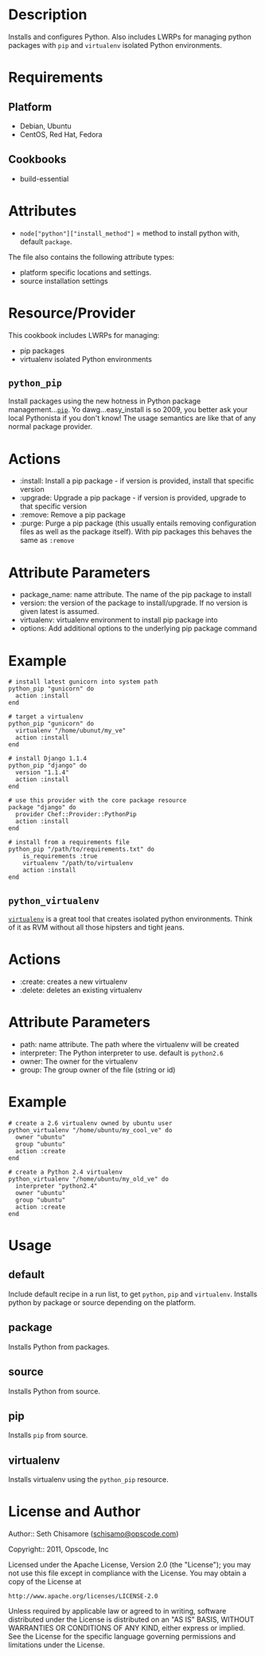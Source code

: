 Description
===========

Installs and configures Python.  Also includes LWRPs for managing python packages with `pip` and `virtualenv` isolated Python environments.

Requirements
============

Platform
--------

* Debian, Ubuntu
* CentOS, Red Hat, Fedora

Cookbooks
---------

* build-essential

Attributes
==========

* `node["python"]["install_method"]` = method to install python with, default `package`.

The file also contains the following attribute types:

* platform specific locations and settings.
* source installation settings

Resource/Provider
=================

This cookbook includes LWRPs for managing:

* pip packages
* virtualenv isolated Python environments

`python_pip`
------------

Install packages using the new hotness in Python package management...[`pip`](http://pypi.python.org/pypi/pip).  Yo dawg...easy_install is so 2009, you better ask your local Pythonista if you don't know! The usage semantics are like that of any normal package provider.

# Actions

- :install: Install a pip package - if version is provided, install that specific version
- :upgrade: Upgrade a pip package - if version is provided, upgrade to that specific version
- :remove: Remove a pip package
- :purge: Purge a pip package (this usually entails removing configuration files as well as the package itself).  With pip packages this behaves the same as `:remove`

# Attribute Parameters

- package_name: name attribute. The name of the pip package to install
- version: the version of the package to install/upgrade.  If no version is given latest is assumed.
- virtualenv: virtualenv environment to install pip package into
- options: Add additional options to the underlying pip package command

# Example
    
    # install latest gunicorn into system path
    python_pip "gunicorn" do
      action :install
    end
    
    # target a virtualenv
    python_pip "gunicorn" do
      virtualenv "/home/ubunut/my_ve"
      action :install
    end
    
    # install Django 1.1.4
    python_pip "django" do
      version "1.1.4"
      action :install
    end
    
    # use this provider with the core package resource
    package "django" do
      provider Chef::Provider::PythonPip
      action :install
    end
    
    # install from a requirements file
    python_pip "/path/to/requirements.txt" do
        is_requirements :true
        virtualenv "/path/to/virtualenv
        action :install
    end

`python_virtualenv`
-------------------

[`virtualenv`](http://pypi.python.org/pypi/virtualenv) is a great tool that creates isolated python environments.  Think of it as RVM without all those hipsters and tight jeans.

# Actions

- :create: creates a new virtualenv
- :delete: deletes an existing virtualenv

# Attribute Parameters

- path: name attribute. The path where the virtualenv will be created
- interpreter: The Python interpreter to use. default is `python2.6`
- owner: The owner for the virtualenv
- group: The group owner of the file (string or id)

# Example
    
    # create a 2.6 virtualenv owned by ubuntu user
    python_virtualenv "/home/ubuntu/my_cool_ve" do
      owner "ubuntu"
      group "ubuntu"
      action :create
    end
    
    # create a Python 2.4 virtualenv
    python_virtualenv "/home/ubuntu/my_old_ve" do
      interpreter "python2.4"
      owner "ubuntu"
      group "ubuntu"
      action :create
    end
    
Usage
=====

default
-------

Include default recipe in a run list, to get `python`, `pip` and `virtualenv`. Installs python by package or source depending on the platform.

package
-------

Installs Python from packages.

source
------

Installs Python from source.

pip
---

Installs `pip` from source.

virtualenv
----------

Installs virtualenv using the `python_pip` resource.


License and Author
==================

Author:: Seth Chisamore (<schisamo@opscode.com>)

Copyright:: 2011, Opscode, Inc

Licensed under the Apache License, Version 2.0 (the "License");
you may not use this file except in compliance with the License.
You may obtain a copy of the License at

    http://www.apache.org/licenses/LICENSE-2.0

Unless required by applicable law or agreed to in writing, software
distributed under the License is distributed on an "AS IS" BASIS,
WITHOUT WARRANTIES OR CONDITIONS OF ANY KIND, either express or implied.
See the License for the specific language governing permissions and
limitations under the License.
